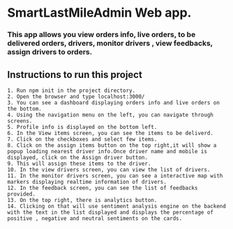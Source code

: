 # SmartLastMileAdmin Web app.

###  This app allows you view orders info, live orders, to be delivered orders, drivers, monitor drivers , view feedbacks, assign drivers to orders.

## Instructions to run this project

    1. Run npm init in the project directory.
    2. Open the browser and type localhost:3000/
    3. You can see a dashboard displaying orders info and live orders on the bottom.
    4. Using the navigation menu on the left, you can navigate through screens.
    5. Profile info is displayed on the bottom left.
    6. In the View items screen, you can see the items to be deliverd.
    7. Click on the checkboxes and select few items.
    8. Click on the assign items button on the top right,it will show a popup loading nearest driver info.Once driver name and mobile is displayed, click on the Assign driver button.
    9. This will assign these items to the driver.
    10. In the view drivers screen, you can view the list of drivers.
    11. In the monitor drivers screen, you can see a interactive map with markers displaying realtime information of drivers.
    12. In the feedback screen, you can see the list of feedbacks provided.
    13. On the top right, there is analytics button.
    14. Clicking on that will use sentiment analysis engine on the backend with the text in the list displayed and displays the percentage of positive , negative and neutral sentiments on the cards.
     

